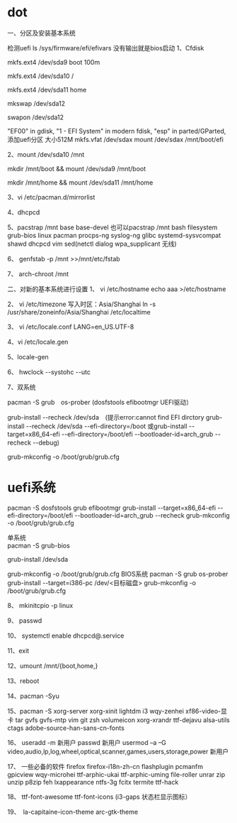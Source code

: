 # dot
一、分区及安装基本系统

检测uefi 
 ls /sys/firmware/efi/efivars
没有输出就是bios启动
1、Cfdisk  

  mkfs.ext4 /dev/sda9    boot    100m

  mkfs.ext4 /dev/sda10   /

  mkfs.ext4 /dev/sda11   home   

  mkswap /dev/sda12    

  swapon /dev/sda12    

 "EF00" in gdisk, "1 - EFI System" in modern fdisk, "esp" in parted/GParted,
  添加uefi分区
  大小512M 
  mkfs.vfat /dev/sdax
  mount /dev/sdax /mnt/boot/efi

2、mount /dev/sda10 /mnt    

  mkdir /mnt/boot && mount /dev/sda9 /mnt/boot

  mkdir /mnt/home && mount /dev/sda11 /mnt/home   

3、vi /etc/pacman.d/mirrorlist

4、dhcpcd   

5、pacstrap /mnt base base-devel
也可以pacstrap /mnt bash filesystem grub-bios linux pacman procps-ng syslog-ng glibc systemd-sysvcompat shawd dhcpcd vim sed(netctl dialog wpa_supplicant  无线)

6、  genfstab -p /mnt >>/mnt/etc/fstab

7、  arch-chroot /mnt

二、对新的基本系统进行设置
1、  vi /etc/hostname
     echo aaa >/etc/hostname  

2、  vi /etc/timezone
     写入时区：Asia/Shanghai    ln -s /usr/share/zoneinfo/Asia/Shanghai /etc/localtime

3、  vi /etc/locale.conf
        LANG=en_US.UTF-8

4、vi /etc/locale.gen

5、locale-gen

6、 hwclock --systohc --utc

7、双系统
  
  pacman -S grub　os-prober (dosfstools efibootmgr UEFI驱动）　
  
  grub-install --recheck  /dev/sda　(提示error:cannot find EFI dirctory grub-install --recheck /dev/sda --efi-directory=/boot 或grub-install --target=x86_64-efi --efi-directory=/boot/efi --bootloader-id=arch_grub --recheck --debug)　
 
  grub-mkconfig -o /boot/grub/grub.cfg

 # uefi系统 
 pacman -S dosfstools grub efibootmgr
 grub-install --target=x86_64-efi --efi-directory=/boot/efi --bootloader-id=arch_grub --recheck 
 grub-mkconfig -o /boot/grub/grub.cfg
    
 单系统      
   pacman -S grub-bios
   
   grub-install /dev/sda
   
   grub-mkconfig -o /boot/grub/grub.cfg
  BIOS系统
   pacman -S grub os-prober
  grub-install --target=i386-pc /dev/<目标磁盘>
  grub-mkconfig -o /boot/grub/grub.cfg

8、 mkinitcpio -p linux

9、  passwd

10、 systemctl enable dhcpcd@.service

11、exit

12、umount /mnt/{boot,home,}   

13、reboot        

14、pacman -Syu

15、pacman -S  xorg-server xorg-xinit lightdm i3  wqy-zenhei xf86-video-显卡 tar  gvfs gvfs-mtp  vim git zsh volumeicon xorg-xrandr ttf-dejavu alsa-utils ctags adobe-source-han-sans-cn-fonts

16、  useradd -m 新用户
      passwd 新用户
      usermod –a –G video,audio,lp,log,wheel,optical,scanner,games,users,storage,power 新用户

17、 一些必备的软件 firefox firefox-i18n-zh-cn flashplugin pcmanfm  gpicview wqy-microhei ttf-arphic-ukai ttf-arphic-uming file-roller unrar zip unzip p8zip  feh lxappearance  ntfs-3g fcitx termite ttf-hack  

18、  ttf-font-awesome ttf-font-icons (i3-gaps 状态栏显示图标）

19、　la-capitaine-icon-theme arc-gtk-theme
